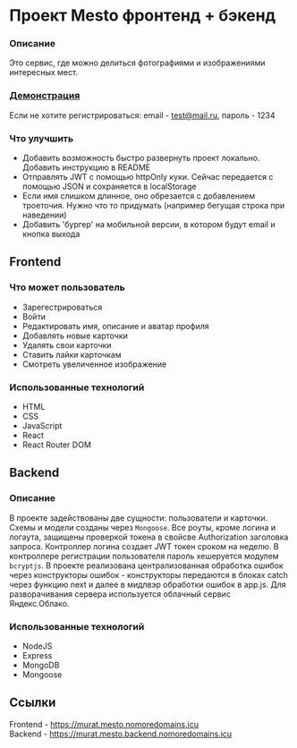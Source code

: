# Проект Mesto фронтенд + бэкенд

### Описание
Это сервис, где можно делиться фотографиями и изображениями интересных мест.

### [Демонстрация](https://murat.mesto.nomoredomains.icu)
Если не хотите регистрироваться: email - test@mail.ru, пароль - 1234

### Что улучшить 
* Добавить возможность быстро развернуть проект локально. Добавить инструкцию в README
* Отправлять JWT c помощью httpOnly куки. Сейчас передается с помощью JSON и сохраняется в localStorage
* Если имя слишком длинное, оно обрезается с добавлением троеточия. Нужно что то придумать (например бегущая строка при наведении)
* Добавить 'бургер' на мобильной версии, в котором будут email и кнопка выхода

## Frontend
### Что может пользователь
* Зарегестрироваться
* Войти
* Редактировать имя, описание и аватар профиля
* Добавлять новые карточки
* Удалять свои карточки
* Ставить лайки карточкам
* Смотреть увеличенное изображение

### Использованные технологий
* HTML
* CSS
* JavaScript
* React
* React Router DOM

## Backend
### Описание
В проекте задействованы две сущности: пользователи и карточки. Схемы и модели созданы через `Mongoose`. Все роуты, кроме логина и логаута, защищены проверкой токена в свойсве Authorization заголовка запроса. Контроллер логина создает JWT токен сроком на неделю. В контроллере регистрации пользователя пароль хешеруется модулем `bcryptjs`. В проекте реализована централизованная обработка ошибок через конструкторы ошибок - конструкторы передаются в блоках catch через функцию next и далее в мидлвэр обработки ошибок в app.js. Для разворачивания сервера используется облачный сервис Яндекс.Облако.

### Использованные технологий
* NodeJS
* Express
* MongoDB
* Mongoose

## Ссылки
Frontend - https://murat.mesto.nomoredomains.icu<br/>
Backend - https://murat.mesto.backend.nomoredomains.icu
